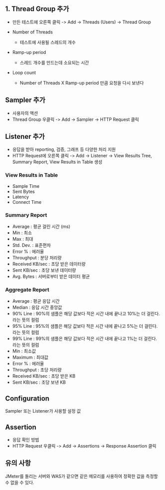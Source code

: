 ## 1. Thread Group 추가
- 만든 테스트에 오른쪽 클릭 -> Add -> Threads (Users) -> Thread Group

- Number of Threads
	- 테스트에 사용될 스레드의 개수
- Ramp-up period
	- 스레드 개수를 만드는데 소요되는 시간
- Loop count
	- Number of Threads X Ramp-up period 만큼 요청을 다시 보낸다
## Sampler 추가
- 사용자의 액션
- Thread Group 우클릭 -> Add -> Sampler -> HTTP Request 클릭
## Listener 추가
- 응답을 받아 reporting, 검증, 그래프 등 다양한 처리 지원
- HTTP Request에 오른쪽 클릭 -> Add -> Listener -> View Results Tree, Summary Report, View Results in Table 생성
### View Results in Table
- Sample Time
- Sent Bytes
- Latency
- Connect Time
### Summary Report
- Average : 평균 걸린 시간 (ms)
- Min : 최소
- Max : 최대
- Std. Dev. : 표준편차
- Error % : 에러율
- Throughput : 분당 처리량
- Received KB/sec : 초당 받은 데이터량
- Sent KB/sec : 초당 보낸 데이터량
- Avg. Bytes : 서버로부터 받은 데이터 평균
### Aggregate Report
- Average : 평균 응답 시간
- Median : 응답 시간 중앙값
- 90% Line : 90%의 샘플은 해당 값보다 적은 시간 내에 끝나고 10%는 더 걸린다. 라는 뜻의 컬럼
- 95% Line : 95%의 샘플은 해당 값보다 적은 시간 내에 끝나고 5%는 더 걸린다. 라는 뜻의 컬럼
- 99% Line : 99%의 샘플은 해당 값보다 적은 시간 내에 끝나고 1%는 더 걸린다. 라는 뜻의 컬럼
- Min : 최소값
- Maximum : 최대값
- Error % : 에러율
- Throughput : 초당 처리량
- Received KB/sec : 초당 받은 KB
- Sent KB/sec : 초당 보낸 KB
## Configuration
Sampler 또는 Listener가 사용할 설정 값
## Assertion 
- 응답 확인 방법
- HTTP Request 우클릭 -> Add -> Assertions -> Response Assertion 클릭



## 유의 사항
JMeter를 돌리는 서버와 WAS가 같으면 같은 메모리를 사용하여 정확한 값을 측정할 수 없을 수 있다.
